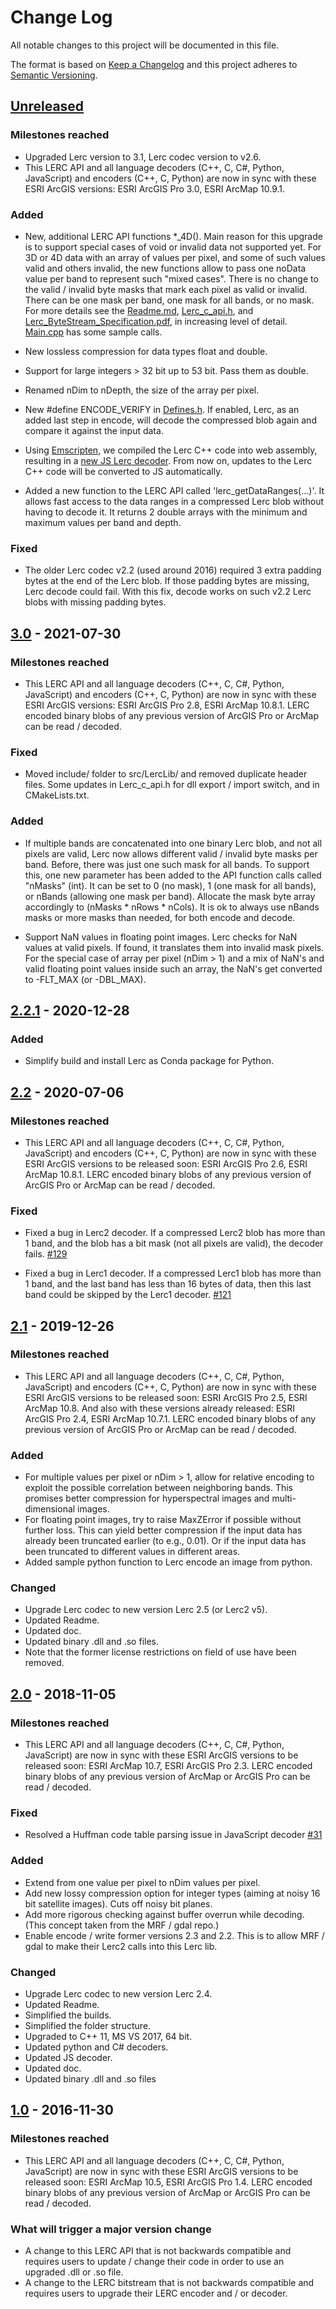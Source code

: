 # Change Log

All notable changes to this project will be documented in this file.

The format is based on [Keep a Changelog](http://keepachangelog.com/)
and this project adheres to [Semantic Versioning](http://semver.org/).

## [Unreleased][unreleased]

### Milestones reached
- Upgraded Lerc version to 3.1, Lerc codec version to v2.6. 
- This LERC API and all language decoders (C++, C, C#, Python, JavaScript) and encoders (C++, C, Python) are now in sync with these ESRI ArcGIS versions: ESRI ArcGIS Pro 3.0, ESRI ArcMap 10.9.1.

### Added

* New, additional LERC API functions *_4D(). Main reason for this upgrade is to support special cases of void or invalid data not supported yet. For 3D or 4D data with an array of values per pixel, and some of such values valid and others invalid, the new functions allow to pass one noData value per band to represent such "mixed cases". There is no change to the valid / invalid byte masks that mark each pixel as valid or invalid. There can be one mask per band, one mask for all bands, or no mask. For more details see the [Readme.md](https://github.com/Esri/lerc/blob/master/README.md), [Lerc_c_api.h](https://github.com/Esri/lerc/blob/master/src/LercLib/include/Lerc_c_api.h), and [Lerc_ByteStream_Specification.pdf](https://github.com/Esri/lerc/blob/master/doc/Lerc_ByteStream_Specification.pdf), in increasing level of detail. [Main.cpp](https://github.com/Esri/lerc/blob/master/src/LercTest/main.cpp) has some sample calls. 

* New lossless compression for data types float and double. 

* Support for large integers > 32 bit up to 53 bit. Pass them as double. 

* Renamed nDim to nDepth, the size of the array per pixel. 

* New #define ENCODE_VERIFY in [Defines.h](https://github.com/Esri/lerc/blob/master/src/LercLib/Defines.h). If enabled, Lerc, as an added last step in encode, will decode the compressed blob again and compare it against the input data. 

* Using [Emscripten](https://emscripten.org/), we compiled the Lerc C++ code into web assembly, resulting in a [new JS Lerc decoder](https://github.com/Esri/lerc/tree/master/OtherLanguages/js/dist). From now on, updates to the Lerc C++ code will be converted to JS automatically.

* Added a new function to the LERC API called 'lerc_getDataRanges(...)'. It allows fast access to the data ranges in a compressed Lerc blob without having to decode it. It returns 2 double arrays with the minimum and maximum values per band and depth.

### Fixed

* The older Lerc codec v2.2 (used around 2016) required 3 extra padding bytes at the end of the Lerc blob. If those padding bytes are missing, Lerc decode could fail. With this fix, decode works on such v2.2 Lerc blobs with missing padding bytes. 


## [3.0](https://github.com/Esri/lerc/releases/tag/v3.0) - 2021-07-30

### Milestones reached
- This LERC API and all language decoders (C++, C, C#, Python, JavaScript) and encoders (C++, C, Python) are now in sync with these ESRI ArcGIS versions: ESRI ArcGIS Pro 2.8, ESRI ArcMap 10.8.1.
LERC encoded binary blobs of any previous version of ArcGIS Pro or ArcMap can be read / decoded.

### Fixed

* Moved include/ folder to src/LercLib/ and removed duplicate header files. Some updates in Lerc_c_api.h for dll export / import switch, and in CMakeLists.txt. 

### Added

* If multiple bands are concatenated into one binary Lerc blob, and not all pixels are valid, Lerc now allows different valid / invalid byte masks per band. Before, there was just one such mask for all bands. To support this, one new parameter has been added to the API function calls called "nMasks" (int). It can be set to 0 (no mask), 1 (one mask for all bands), or nBands (allowing one mask per band). Allocate the mask byte array accordingly to (nMasks * nRows * nCols). It is ok to always use nBands masks or more masks than needed, for both encode and decode. 

* Support NaN values in floating point images. Lerc checks for NaN values at valid pixels. If found, it translates them into invalid mask pixels. For the special case of array per pixel (nDim > 1) and a mix of NaN's and valid floating point values inside such an array, the NaN's get converted to -FLT_MAX (or -DBL_MAX). 


## [2.2.1](https://github.com/Esri/lerc/releases/tag/v2.2.1) - 2020-12-28

### Added

* Simplify build and install Lerc as Conda package for Python. 


## [2.2](https://github.com/Esri/lerc/releases/tag/v2.2) - 2020-07-06

### Milestones reached
- This LERC API and all language decoders (C++, C, C#, Python, JavaScript) and encoders (C++, C, Python) are now in sync with these ESRI ArcGIS versions to be released soon: ESRI ArcGIS Pro 2.6, ESRI ArcMap 10.8.1. 
LERC encoded binary blobs of any previous version of ArcGIS Pro or ArcMap can be read / decoded.

### Fixed

* Fixed a bug in Lerc2 decoder. If a compressed Lerc2 blob has more than 1 band, and the blob has a bit mask (not all pixels are valid), the decoder fails. [#129](https://github.com/Esri/lerc/pull/129)

* Fixed a bug in Lerc1 decoder. If a compressed Lerc1 blob has more than 1 band, and the last band has less than 16 bytes of data, then this last band could be skipped by the Lerc1 decoder. [#121](https://github.com/Esri/lerc/pull/121)


## [2.1](https://github.com/Esri/lerc/releases/tag/v2.1) - 2019-12-26

### Milestones reached
- This LERC API and all language decoders (C++, C, C#, Python, JavaScript) and encoders (C++, C, Python) are now in sync with these ESRI ArcGIS versions to be released soon: ESRI ArcGIS Pro 2.5, ESRI ArcMap 10.8. 
And also with these versions already released: ESRI ArcGIS Pro 2.4, ESRI ArcMap 10.7.1. LERC encoded binary blobs of any previous version of ArcGIS Pro or ArcMap can be read / decoded.

### Added

* For multiple values per pixel or nDim > 1, allow for relative encoding to exploit the possible correlation between neighboring bands. This promises better compression for hyperspectral images and multi-dimensional images. 
* For floating point images, try to raise MaxZError if possible without further loss. This can yield better compression if the input data has already been truncated earlier (to e.g., 0.01). Or if the input data has been truncated to different values in different areas. 
* Added sample python function to Lerc encode an image from python. 

### Changed

* Upgrade Lerc codec to new version Lerc 2.5 (or Lerc2 v5). 
* Updated Readme.
* Updated doc.
* Updated binary .dll and .so files. 
* Note that the former license restrictions on field of use have been removed. 


## [2.0](https://github.com/Esri/lerc/releases/tag/v2.0) - 2018-11-05

### Milestones reached
- This LERC API and all language decoders (C++, C, C#, Python, JavaScript) are now in sync with these ESRI ArcGIS versions to be released soon: ESRI ArcMap 10.7, ESRI ArcGIS Pro 2.3. LERC encoded binary blobs of any previous version of ArcMap or ArcGIS Pro can be read / decoded.

### Fixed

* Resolved a Huffman code table parsing issue in JavaScript decoder [#31](https://github.com/Esri/lerc/pull/31)

### Added

* Extend from one value per pixel to nDim values per pixel.
* Add new lossy compression option for integer types (aiming at noisy 16 bit satellite images). Cuts off noisy bit planes.
* Add more rigorous checking against buffer overrun while decoding. (This concept taken from the MRF / gdal repo.)
* Enable encode / write former versions 2.3 and 2.2. This is to allow MRF / gdal to make their Lerc2 calls into this Lerc lib. 

### Changed

* Upgrade Lerc codec to new version Lerc 2.4.
* Updated Readme.
* Simplified the builds.
* Simplified the folder structure.
* Upgraded to C++ 11, MS VS 2017, 64 bit.
* Updated python and C# decoders.
* Updated JS decoder. 
* Updated doc.
* Updated binary .dll and .so files

## [1.0](https://github.com/Esri/lerc/releases/tag/v1.0) - 2016-11-30

### Milestones reached
- This LERC API and all language decoders (C++, C, C#, Python, JavaScript) are now in sync with these ESRI ArcGIS versions to be released soon: ESRI ArcMap 10.5, ESRI ArcGIS Pro 1.4. LERC encoded binary blobs of any previous version of ArcMap or ArcGIS Pro can be read / decoded.

### What will trigger a major version change
- A change to this LERC API that is not backwards compatible and requires users to update / change their code in order to use an upgraded .dll or .so file.
- A change to the LERC bitstream that is not backwards compatible and requires users to upgrade their LERC encoder and / or decoder.

[unreleased]: https://github.com/Esri/lerc/compare/v2.1...HEAD
